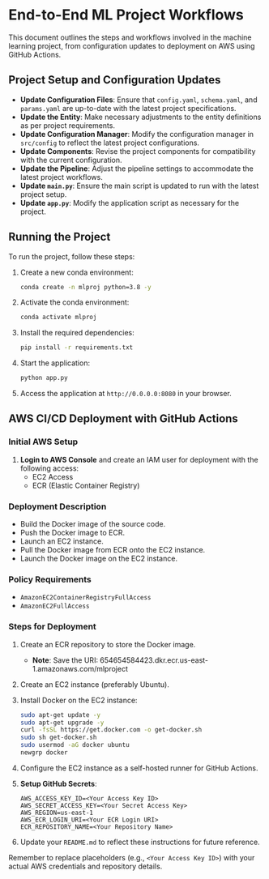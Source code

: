 # End-to-End ML Project Workflows

This document outlines the steps and workflows involved in the machine learning project, from configuration updates to deployment on AWS using GitHub Actions.

## Project Setup and Configuration Updates

- **Update Configuration Files**: Ensure that `config.yaml`, `schema.yaml`, and `params.yaml` are up-to-date with the latest project specifications.
- **Update the Entity**: Make necessary adjustments to the entity definitions as per project requirements.
- **Update Configuration Manager**: Modify the configuration manager in `src/config` to reflect the latest project configurations.
- **Update Components**: Revise the project components for compatibility with the current configuration.
- **Update the Pipeline**: Adjust the pipeline settings to accommodate the latest project workflows.
- **Update `main.py`**: Ensure the main script is updated to run with the latest project setup.
- **Update `app.py`**: Modify the application script as necessary for the project.

## Running the Project

To run the project, follow these steps:

1. Create a new conda environment:

    ```bash
    conda create -n mlproj python=3.8 -y
    ```

2. Activate the conda environment:

    ```bash
    conda activate mlproj
    ```

3. Install the required dependencies:

    ```bash
    pip install -r requirements.txt
    ```

4. Start the application:

    ```bash
    python app.py
    ```

5. Access the application at `http://0.0.0.0:8080` in your browser.

## AWS CI/CD Deployment with GitHub Actions

### Initial AWS Setup

1. **Login to AWS Console** and create an IAM user for deployment with the following access:
   - EC2 Access
   - ECR (Elastic Container Registry)

### Deployment Description

- Build the Docker image of the source code.
- Push the Docker image to ECR.
- Launch an EC2 instance.
- Pull the Docker image from ECR onto the EC2 instance.
- Launch the Docker image on the EC2 instance.

### Policy Requirements

- `AmazonEC2ContainerRegistryFullAccess`
- `AmazonEC2FullAccess`

### Steps for Deployment

1. Create an ECR repository to store the Docker image.
   - **Note**: Save the URI: 654654584423.dkr.ecr.us-east-1.amazonaws.com/mlproject
2. Create an EC2 instance (preferably Ubuntu).
3. Install Docker on the EC2 instance:

    ```bash
    sudo apt-get update -y
    sudo apt-get upgrade -y
    curl -fsSL https://get.docker.com -o get-docker.sh
    sudo sh get-docker.sh
    sudo usermod -aG docker ubuntu
    newgrp docker
    ```

4. Configure the EC2 instance as a self-hosted runner for GitHub Actions.

5. **Setup GitHub Secrets**:

    ```plaintext
    AWS_ACCESS_KEY_ID=<Your Access Key ID>
    AWS_SECRET_ACCESS_KEY=<Your Secret Access Key>
    AWS_REGION=us-east-1
    AWS_ECR_LOGIN_URI=<Your ECR Login URI>
    ECR_REPOSITORY_NAME=<Your Repository Name>
    ```

6. Update your `README.md` to reflect these instructions for future reference.

Remember to replace placeholders (e.g., `<Your Access Key ID>`) with your actual AWS credentials and repository details.
